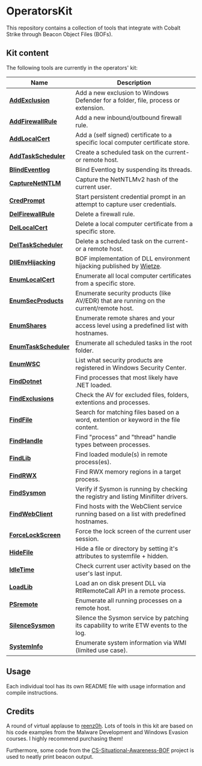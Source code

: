 # OperatorsKit
This repository contains a collection of tools that integrate with Cobalt Strike through Beacon Object Files (BOFs).  

## Kit content
The following tools are currently in the operators' kit: 

|Name|Description|
|----|----------|
|**[AddExclusion](KIT/AddExclusion)**|Add a new exclusion to Windows Defender for a folder, file, process or extension.|
|**[AddFirewallRule](KIT/AddFirewallRule)**|Add a new inbound/outbound firewall rule.|
|**[AddLocalCert](KIT/AddLocalCert)**|Add a (self signed) certificate to a specific local computer certificate store.|
|**[AddTaskScheduler](KIT/AddTaskScheduler)**|Create a scheduled task on the current- or remote host.|
|**[BlindEventlog](KIT/BlindEventlog)**|Blind Eventlog by suspending its threads.|
|**[CaptureNetNTLM](KIT/CaptureNetNTLM)**|Capture the NetNTLMv2 hash of the current user.|
|**[CredPrompt](KIT/CredPrompt)**|Start persistent credential prompt in an attempt to capture user credentials.|
|**[DelFirewallRule](KIT/DelFirewallRule)**|Delete a firewall rule.|
|**[DelLocalCert](KIT/DelLocalCert)**|Delete a local computer certificate from a specific store.|
|**[DelTaskScheduler](KIT/DelTaskScheduler)**|Delete a scheduled task on the current- or a remote host.|
|**[DllEnvHijacking](KIT/DllEnvHijacking)**|BOF implementation of DLL environment hijacking published by [Wietze](https://www.wietzebeukema.nl/blog/save-the-environment-variables).|
|**[EnumLocalCert](KIT/EnumLocalCert)**|Enumerate all local computer certificates from a specific store.|
|**[EnumSecProducts](KIT/EnumSecProducts)**|Enumerate security products (like AV/EDR) that are running on the current/remote host.|
|**[EnumShares](KIT/EnumShares)**|Enumerate remote shares and your access level using a predefined list with hostnames.|
|**[EnumTaskScheduler](KIT/EnumTaskScheduler)**|Enumerate all scheduled tasks in the root folder.|
|**[EnumWSC](KIT/EnumWSC)**|List what security products are registered in Windows Security Center.|
|**[FindDotnet](KIT/FindDotnet)**|Find processes that most likely have .NET loaded.|
|**[FindExclusions](KIT/FindExclusions)**|Check the AV for excluded files, folders, extentions and processes.|
|**[FindFile](KIT/FindFile)**|Search for matching files based on a word, extention or keyword in the file content.|
|**[FindHandle](KIT/FindHandle)**|Find "process" and "thread" handle types between processes.|
|**[FindLib](KIT/FindLib)**|Find loaded module(s) in remote process(es).|
|**[FindRWX](KIT/FindRWX)**|Find RWX memory regions in a target process.|
|**[FindSysmon](KIT/FindSysmon)**|Verify if Sysmon is running by checking the registry and listing Minifilter drivers.|
|**[FindWebClient](KIT/FindWebClient)**|Find hosts with the WebClient service running based on a list with predefined hostnames.|
|**[ForceLockScreen](KIT/ForceLockScreen)**|Force the lock screen of the current user session.|
|**[HideFile](KIT/HideFile)**|Hide a file or directory by setting it's attributes to systemfile + hidden.|
|**[IdleTime](KIT/IdleTime)**|Check current user activity based on the user's last input.|
|**[LoadLib](KIT/LoadLib)**|Load an on disk present DLL via RtlRemoteCall API in a remote process.|
|**[PSremote](KIT/PSremote)**|Enumerate all running processes on a remote host.|
|**[SilenceSysmon](KIT/SilenceSysmon)**|Silence the Sysmon service by patching its capability to write ETW events to the log.|
|**[SystemInfo](KIT/SystemInfo)**|Enumerate system information via WMI (limited use case).|

## Usage
Each individual tool has its own README file with usage information and compile instructions. 

## Credits
A round of virtual applause to [reenz0h](https://twitter.com/SEKTOR7net). Lots of tools in this kit are based on his code examples from the Malware Development and Windows Evasion courses. I highly recommend purchasing them!

Furthermore, some code from the [CS-Situational-Awareness-BOF](https://github.com/trustedsec/CS-Situational-Awareness-BOF/blob/master/src/common/base.c) project is used to neatly print beacon output. 
